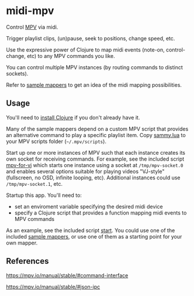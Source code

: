 # midi-mpv

Control [MPV](https://mpv.io/) via midi.

Trigger playlist clips, (un)pause, seek to positions, change speed, etc.

Use the expressive power of Clojure to map midi events (note-on, control-change, etc) to any MPV commands you like.

You can control multiple MPV instances (by routing commands to distinct sockets).

Refer to [sample mappers](sample-mappers) to get an idea of the midi mapping possibilities.

## Usage

You'll need to [install Clojure](https://clojure.org/guides/install_clojure) if you don't already have it.

Many of the sample mappers depend on a custom MPV script that provides an alternative command to play a specific playlist item.
Copy [sammy.lua](mpv/scripts/sammy.lua) to your MPV scripts folder (`~/.mpv/scripts`).

Start up one or more instances of MPV such that each instance creates its own socket for receiving commands.
For example, see the included script [mpv-for-vj](scripts/mpv-for-vj) which starts one instance using a socket at `/tmp/mpv-socket.0` and enables several options suitable for playing videos "VJ-style" (fullscreen, no OSD, infinite looping, etc). Additional instances could use `/tmp/mpv-socket.1`, etc.

Startup this app. You'll need to:
- set an enviroment variable specifying the desired midi device
- specify a Clojure script that provides a function mapping midi events to MPV commands

As an example, see the included script [start](scripts/start).
You could use one of the included [sample mappers](sample-mappers), or use one of them as a starting point for your own mapper.

## References

https://mpv.io/manual/stable/#command-interface

https://mpv.io/manual/stable/#json-ipc
